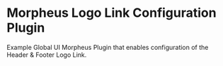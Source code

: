 # Morpheus Logo Link Configuration Plugin

Example Global UI Morpheus Plugin that enables configuration of the Header & Footer Logo Link.


